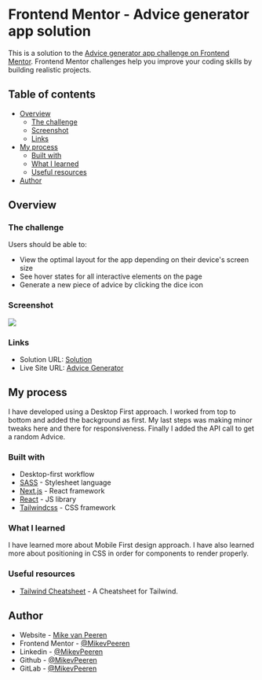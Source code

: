 # Frontend Mentor - Advice generator app solution

This is a solution to the [Advice generator app challenge on Frontend Mentor](https://www.frontendmentor.io/challenges/advice-generator-app-QdUG-13db). Frontend Mentor challenges help you improve your coding skills by building realistic projects.

## Table of contents

- [Overview](#overview)
  - [The challenge](#the-challenge)
  - [Screenshot](#screenshot)
  - [Links](#links)
- [My process](#my-process)
  - [Built with](#built-with)
  - [What I learned](#what-i-learned)
  - [Useful resources](#useful-resources)
- [Author](#author)

## Overview

### The challenge

Users should be able to:

- View the optimal layout for the app depending on their device's screen size
- See hover states for all interactive elements on the page
- Generate a new piece of advice by clicking the dice icon

### Screenshot

![](./screenshot.jpg)

### Links

- Solution URL: [Solution](https://www.frontendmentor.io/solutions/responsive-advice-card-with-nextjs-AlKG9Dlxc)
- Live Site URL: [Advice Generator](https://advice-generator-pink.vercel.app/)

## My process

I have developed using a Desktop First approach. I worked from top to bottom and added the background as first. My last steps was making minor tweaks here and there for responsiveness. Finally I added the API call to get a random Advice.

### Built with

- Desktop-first workflow
- [SASS](https://sass-lang.com/) - Stylesheet language
- [Next.js](https://nextjs.org/) - React framework
- [React](https://reactjs.org/) - JS library
- [Tailwindcss](https://tailwindcss.com/) - CSS framework

### What I learned

I have learned more about Mobile First design approach. I have also learned more about positioning in CSS in order for components to render properly.

### Useful resources

- [Tailwind Cheatsheet](https://nerdcave.com/tailwind-cheat-sheet) - A Cheatsheet for Tailwind.

## Author

- Website - [Mike van Peeren](https://mikevpeeren.nl/)
- Frontend Mentor - [@MikevPeeren](https://www.frontendmentor.io/profile/MikevPeeren)
- Linkedin - [@MikevPeeren](https://www.linkedin.com/in/mikevpeeren/)
- Github - [@MikevPeeren](https://www.github.com/MikevPeeren)
- GitLab - [@MikevPeeren](https://www.gitlab.com/MikevPeeren)
